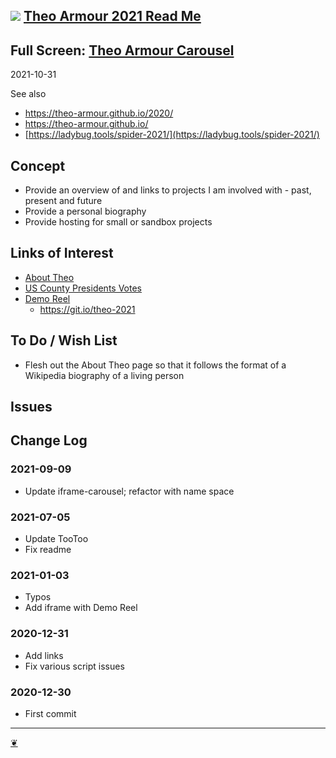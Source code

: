 ## [![](https://theo-armour.github.io/2021/lib/assets/icons/mark-github.svg)](https://github.com/theo-armour/2021/) [Theo Armour 2021 Read Me](https://theo-armour.github.io/2021/ "Home page")

## Full Screen: [Theo Armour Carousel](https://theo-armour.github.io/2021/iframe-carousel/)

2021-10-31

See also

*   https://theo-armour.github.io/2020/
*   https://theo-armour.github.io/
*   [https://ladybug.tools/spider-2021/](https://ladybug.tools/spider-2021/)

## Concept

*   Provide an overview of and links to projects I am involved with - past, present and future
*   Provide a personal biography
*   Provide hosting for small or sandbox projects

## Links of Interest

*   [About Theo](https://theo-armour.github.io/2021/#pages/about-theo.md)
*   [US County Presidents Votes](https://theo-armour.github.io/maps-2021/sandbox/us-county-votes/)
*   [Demo Reel](https://theo-armour.github.io/2021/demo-reel/)
    *   https://git.io/theo-2021

## To Do / Wish List

*   Flesh out the About Theo page so that it follows the format of a Wikipedia biography of a living person

## Issues

## Change Log

### 2021-09-09

*   Update iframe-carousel; refactor with name space

### 2021-07-05

*   Update TooToo
*   Fix readme

### 2021-01-03

*   Typos
*   Add iframe with Demo Reel

### 2020-12-31

*   Add links
*   Fix various script issues

### 2020-12-30

*   First commit

---

[❦](javascript:window.scrollTo(0,0);)